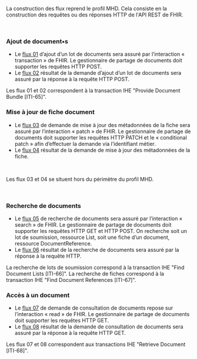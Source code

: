 La construction des flux reprend le profil MHD. Cela consiste en la construction des requêtes ou des réponses HTTP de l'API REST de FHIR.

<object data="PDSm_1.svg" type="image/svg+xml"></object>
<br/>

### Ajout de document•s

* Le <a href="flux1.html">flux 01</a> d’ajout d’un lot de documents sera assuré par l’interaction « transaction » de FHIR. Le gestionnaire de partage de documents doit supporter les requêtes HTTP POST.
* Le <a href="flux2.html">flux 02</a> résultat de la demande d’ajout d’un lot de documents sera assuré par la réponse à la requête HTTP POST.

Les flux 01 et 02 correspondent à la transaction IHE "Provide Document Bundle [ITI-65]". 


### Mise à jour de fiche document

* Le <a href="flux3.html">flux 03</a> de demande de mise à jour des métadonnées de la fiche sera assuré par l’interaction « patch » de FHIR. Le gestionnaire de partage de documents doit supporter les requêtes HTTP PATCH et le « conditional patch » afin d’effectuer la demande via l’identifiant métier.
* Le <a href="flux4.html">flux 04</a> résultat de la demande de mise à jour des métadonnées de la fiche.


<object data="PDSm_2.svg" type="image/svg+xml"></object>
<br/>

Les flux 03 et 04 se situent hors du périmètre du profil MHD.



<object data="PDSm_2.svg" type="image/svg+xml"></object>
<br/>
### Recherche de documents

* Le <a href="flux5.html">flux 05</a> de recherche de documents sera assuré par l’interaction « search » de FHIR. Le gestionnaire de partage de documents doit supporter les requêtes HTTP GET et HTTP POST. On recherche soit un lot de soumission, ressource List, soit une fiche d’un document, ressource DocumentReference.
* Le <a href="flux6.html">flux 06</a> résultat de la recherche de documents sera assuré par la réponse à la requête HTTP.

La recherche de lots de soumission correspond à la transaction IHE "Find Document Lists [ITI-66]". La recherche de fiches correspond à la transaction IHE "Find Document References [ITI-67]".

### Accès à un document

* Le <a href="flux7.html">flux 07</a> de demande de consultation de documents repose sur l’interaction « read » de FHIR. Le gestionnaire de partage de documents doit supporter les requêtes HTTP GET.
* Le <a href="flux8.html">flux 08</a> résultat de la demande de consultation de documents sera assuré par la réponse à la requête HTTP GET.
            
Les flux 07 et 08 correspondent aux transactions IHE "Retrieve Document [ITI-68]".